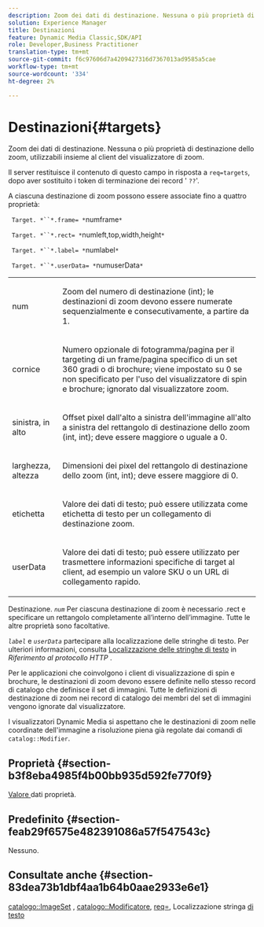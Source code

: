 ```yaml
---
description: Zoom dei dati di destinazione. Nessuna o più proprietà di destinazione dello zoom, utilizzabili insieme al client del visualizzatore di zoom.
solution: Experience Manager
title: Destinazioni
feature: Dynamic Media Classic,SDK/API
role: Developer,Business Practitioner
translation-type: tm+mt
source-git-commit: f6c97606d7a4209427316d7367013ad9585a5cae
workflow-type: tm+mt
source-wordcount: '334'
ht-degree: 2%

---
```



# Destinazioni{#targets}

Zoom dei dati di destinazione. Nessuna o più proprietà di destinazione dello zoom, utilizzabili insieme al client del visualizzatore di zoom.

Il server restituisce il contenuto di questo campo in risposta a `req=targets`, dopo aver sostituito i token di terminazione dei record &#39; `??`&#39;.

A ciascuna destinazione di zoom possono essere associate fino a quattro proprietà:

` Target. *``*.frame= *`numframe`*`

` Target. *``*.rect= *`numleft,top,width,height`*`

` Target. *``*.label= *`numlabel`*`

` Target. *``*.userData= *`numuserData`*`

<table id="simpletable_4C20157A7A444DEB9959B335CAFBAEC8"> 
 <tr class="strow"> 
  <td class="stentry"> <p> <span class="codeph"> <span class="varname"> num  </span> </span> </p> </td> 
  <td class="stentry"> <p>Zoom del numero di destinazione (int); le destinazioni di zoom devono essere numerate sequenzialmente e consecutivamente, a partire da 1. </p> </td> 
 </tr> 
 <tr class="strow"> 
  <td class="stentry"> <p> <span class="codeph"> <span class="varname"> cornice  </span> </span> </p> </td> 
  <td class="stentry"> <p>Numero opzionale di fotogramma/pagina per il targeting di un frame/pagina specifico di un set 360 gradi o di brochure; viene impostato su 0 se non specificato per l'uso del visualizzatore di spin e brochure; ignorato dal visualizzatore zoom. </p> </td> 
 </tr> 
 <tr class="strow"> 
  <td class="stentry"> <p> <span class="codeph"> <span class="varname"> sinistra, in alto  </span> </span> </p> </td> 
  <td class="stentry"> <p>Offset pixel dall'alto a sinistra dell'immagine all'alto a sinistra del rettangolo di destinazione dello zoom (int, int); deve essere maggiore o uguale a 0. </p> </td> 
 </tr> 
 <tr class="strow"> 
  <td class="stentry"> <p> <span class="codeph"> <span class="varname"> larghezza, altezza  </span> </span> </p> </td> 
  <td class="stentry"> <p>Dimensioni dei pixel del rettangolo di destinazione dello zoom (int, int); deve essere maggiore di 0. </p> </td> 
 </tr> 
 <tr class="strow"> 
  <td class="stentry"> <p> <span class="codeph"> <span class="varname"> etichetta  </span> </span> </p> </td> 
  <td class="stentry"> <p>Valore dei dati di testo; può essere utilizzata come etichetta di testo per un collegamento di destinazione zoom. </p> </td> 
 </tr> 
 <tr class="strow"> 
  <td class="stentry"> <p> <span class="codeph"> <span class="varname"> userData  </span> </span> </p> </td> 
  <td class="stentry"> <p>Valore dei dati di testo; può essere utilizzato per trasmettere informazioni specifiche di target al client, ad esempio un valore SKU o un URL di collegamento rapido. </p> </td> 
 </tr> 
</table>

Destinazione. *`num`* Per ciascuna destinazione di zoom è necessario .rect e specificare un rettangolo completamente all’interno dell’immagine. Tutte le altre proprietà sono facoltative.

*`label`* e  *`userData`* partecipare alla localizzazione delle stringhe di testo. Per ulteriori informazioni, consulta [Localizzazione delle stringhe di testo](/help/aem-is-ir-api/is-api/http-ref/image-serving-api-ref/c-http-protocol-reference/c-syntax-and-features/r-text-string-localization.md) in *Riferimento al protocollo HTTP* .

Per le applicazioni che coinvolgono i client di visualizzazione di spin e brochure, le destinazioni di zoom devono essere definite nello stesso record di catalogo che definisce il set di immagini. Tutte le definizioni di destinazione di zoom nei record di catalogo dei membri del set di immagini vengono ignorate dal visualizzatore.

I visualizzatori Dynamic Media si aspettano che le destinazioni di zoom nelle coordinate dell&#39;immagine a risoluzione piena già regolate dai comandi di `catalog::Modifier`.

## Proprietà {#section-b3f8eba4985f4b00bb935d592fe770f9}

[Valore ](/help/aem-is-ir-api/is-api/image-catalog/image-serving-api-ref/c-image-catalog-reference/c-overview/c-common-data-types/r-property-data.md) dati proprietà.

## Predefinito {#section-feab29f6575e482391086a57f547543c}

Nessuno.

## Consultate anche {#section-83dea73b1dbf4aa1b64b0aae2933e6e1}

[catalogo::ImageSet](../../../../../../is-api/image-catalog/image-serving-api-ref/c-image-catalog-reference/c-image-svg-data-reference/c-image-data-reference/r-imageset-cat.md#reference-4764d347afd64afdaede9a74c7565256) ,  [catalogo::Modificatore](../../../../../../is-api/image-catalog/image-serving-api-ref/c-image-catalog-reference/c-image-svg-data-reference/c-image-data-reference/r-modifier-cat.md#reference-d2c6884b3a2248fab81a112d27969834),  [req=](/help/aem-is-ir-api/is-api/http-ref/image-serving-api-ref/c-http-protocol-reference/c-command-reference/r-req/r-req.md), Localizzazione stringa  [di testo](/help/aem-is-ir-api/is-api/http-ref/image-serving-api-ref/c-http-protocol-reference/c-syntax-and-features/r-text-string-localization.md)
